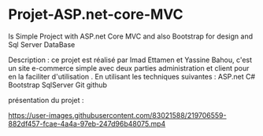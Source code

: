 # Projet-ASP.net-core-MVC
Is Simple Project with ASP.net Core MVC and also Bootstrap for design and Sql Server DataBase



Description : ce projet est réalisé par Imad Ettamen et Yassine Bahou, c'est un site e-commerce simple avec deux parties administration et client pour en la faciliter d'utilisation . En utilisant les techniques suivantes :
ASP.net
C#
Bootstrap
SqlServer
Git
github



présentation du projet :

https://user-images.githubusercontent.com/83021588/219706559-882df457-fcae-4a4a-97eb-247d96b48075.mp4



